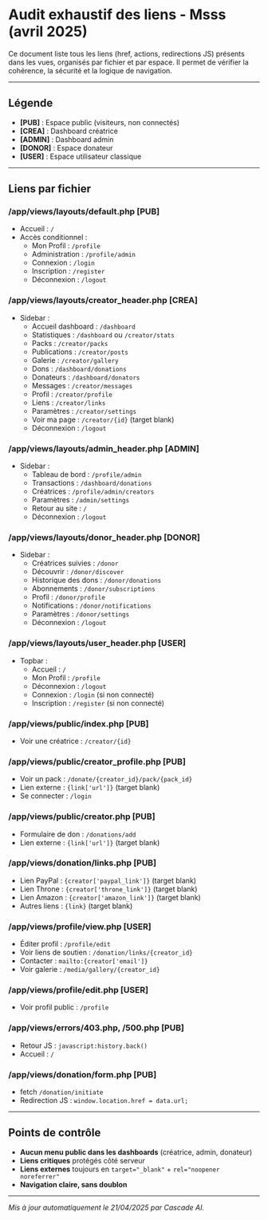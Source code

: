 # Audit exhaustif des liens - Msss (avril 2025)

Ce document liste tous les liens (href, actions, redirections JS) présents dans les vues, organisés par fichier et par espace. Il permet de vérifier la cohérence, la sécurité et la logique de navigation.

---

## Légende
- **[PUB]** : Espace public (visiteurs, non connectés)
- **[CREA]** : Dashboard créatrice
- **[ADMIN]** : Dashboard admin
- **[DONOR]** : Espace donateur
- **[USER]** : Espace utilisateur classique

---

## Liens par fichier

### /app/views/layouts/default.php [PUB]
- Accueil : `/`
- Accès conditionnel :
  - Mon Profil : `/profile`
  - Administration : `/profile/admin`
  - Connexion : `/login`
  - Inscription : `/register`
  - Déconnexion : `/logout`

### /app/views/layouts/creator_header.php [CREA]
- Sidebar :
  - Accueil dashboard : `/dashboard`
  - Statistiques : `/dashboard` ou `/creator/stats`
  - Packs : `/creator/packs`
  - Publications : `/creator/posts`
  - Galerie : `/creator/gallery`
  - Dons : `/dashboard/donations`
  - Donateurs : `/dashboard/donators`
  - Messages : `/creator/messages`
  - Profil : `/creator/profile`
  - Liens : `/creator/links`
  - Paramètres : `/creator/settings`
  - Voir ma page : `/creator/{id}` (target blank)
  - Déconnexion : `/logout`

### /app/views/layouts/admin_header.php [ADMIN]
- Sidebar :
  - Tableau de bord : `/profile/admin`
  - Transactions : `/dashboard/donations`
  - Créatrices : `/profile/admin/creators`
  - Paramètres : `/admin/settings`
  - Retour au site : `/`
  - Déconnexion : `/logout`

### /app/views/layouts/donor_header.php [DONOR]
- Sidebar :
  - Créatrices suivies : `/donor`
  - Découvrir : `/donor/discover`
  - Historique des dons : `/donor/donations`
  - Abonnements : `/donor/subscriptions`
  - Profil : `/donor/profile`
  - Notifications : `/donor/notifications`
  - Paramètres : `/donor/settings`
  - Déconnexion : `/logout`

### /app/views/layouts/user_header.php [USER]
- Topbar :
  - Accueil : `/`
  - Mon Profil : `/profile`
  - Déconnexion : `/logout`
  - Connexion : `/login` (si non connecté)
  - Inscription : `/register` (si non connecté)

### /app/views/public/index.php [PUB]
- Voir une créatrice : `/creator/{id}`

### /app/views/public/creator_profile.php [PUB]
- Voir un pack : `/donate/{creator_id}/pack/{pack_id}`
- Lien externe : `{link['url']}` (target blank)
- Se connecter : `/login`

### /app/views/public/creator.php [PUB]
- Formulaire de don : `/donations/add`
- Lien externe : `{link['url']}` (target blank)

### /app/views/donation/links.php [PUB]
- Lien PayPal : `{creator['paypal_link']}` (target blank)
- Lien Throne : `{creator['throne_link']}` (target blank)
- Lien Amazon : `{creator['amazon_link']}` (target blank)
- Autres liens : `{link}` (target blank)

### /app/views/profile/view.php [USER]
- Éditer profil : `/profile/edit`
- Voir liens de soutien : `/donation/links/{creator_id}`
- Contacter : `mailto:{creator['email']}`
- Voir galerie : `/media/gallery/{creator_id}`

### /app/views/profile/edit.php [USER]
- Voir profil public : `/profile`

### /app/views/errors/403.php, /500.php [PUB]
- Retour JS : `javascript:history.back()`
- Accueil : `/`

### /app/views/donation/form.php [PUB]
- fetch `/donation/initiate`
- Redirection JS : `window.location.href = data.url;`

---

## Points de contrôle
- **Aucun menu public dans les dashboards** (créatrice, admin, donateur)
- **Liens critiques** protégés côté serveur
- **Liens externes** toujours en `target="_blank"` + `rel="noopener noreferrer"`
- **Navigation claire, sans doublon**

---

_Mis à jour automatiquement le 21/04/2025 par Cascade AI._
